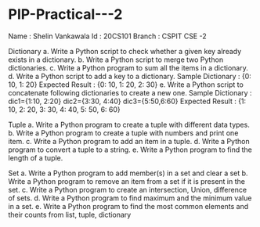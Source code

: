 # PIP-Practical---2
Name : Shelin Vankawala 
Id : 20CS101 
Branch : CSPIT CSE -2 

Dictionary
a. Write a Python script to check whether a given key already exists in a dictionary.
b. Write a Python script to merge two Python dictionaries.
c. Write a Python program to sum all the items in a dictionary.
d. Write a Python script to add a key to a dictionary.
Sample Dictionary : {0: 10, 1: 20}
Expected Result : {0: 10, 1: 20, 2: 30}
e. Write a Python script to concatenate following dictionaries to create a new one.
Sample Dictionary :
dic1={1:10, 2:20}
dic2={3:30, 4:40}
dic3={5:50,6:60}
Expected Result : {1: 10, 2: 20, 3: 30, 4: 40, 5: 50, 6: 60}

Tuple
a. Write a Python program to create a tuple with different data types.
b. Write a Python program to create a tuple with numbers and print one item.
c. Write a Python program to add an item in a tuple.
d. Write a Python program to convert a tuple to a string.
e. Write a Python program to find the length of a tuple.

Set
a. Write a Python program to add member(s) in a set and clear a set
b. Write a Python program to remove an item from a set if it is present in the set.
c. Write a Python program to create an intersection, Union, difference of sets.
d. Write a Python program to find maximum and the minimum value in a set.
e. Write a Python program to find the most common elements and their counts from list, tuple, dictionary

